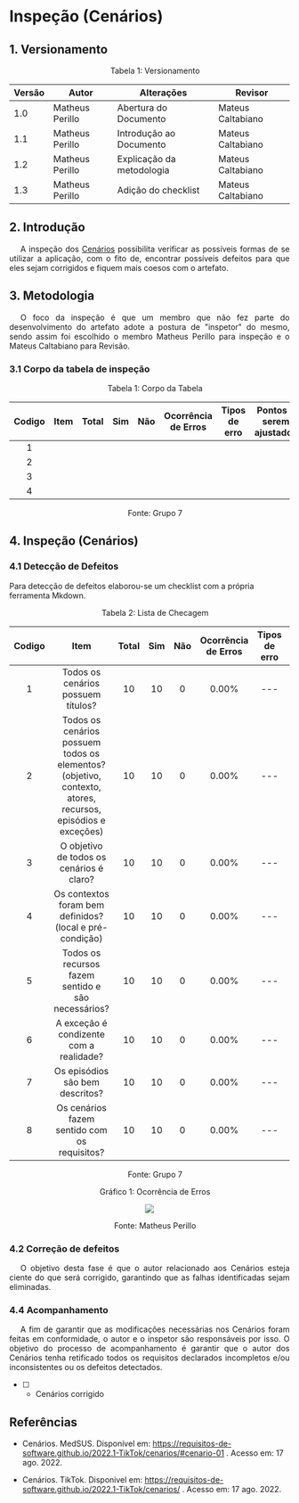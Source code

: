 # Inspeção (Cenários)

## 1. Versionamento



<p style="text-indent: 20px; text-align: center">Tabela 1: Versionamento</p>

| Versão | Autor | Alterações | Revisor    |
| ------ | ----- | ---------- | --- |
| 1.0   | Matheus Perillo  | Abertura do Documento |  Mateus Caltabiano   |
| 1.1   | Matheus Perillo  | Introdução ao Documento |  Mateus Caltabiano   |
| 1.2   | Matheus Perillo  | Explicação da metodologia |  Mateus Caltabiano   |
| 1.3   | Matheus Perillo  | Adição do checklist |  Mateus Caltabiano   |


<p style="text-indent: 20px; text-align: center"></p>

## 2. Introdução

<p style="text-indent: 20px; text-align: justify">
 A inspeção dos <a href="https://requisitos-de-software.github.io/2022.1-TikTok/cenarios/">Cenários</a> possibilita verificar as possíveis formas de se utilizar a aplicação, com o fito de, encontrar possíveis defeitos para que eles sejam corrigidos e fiquem mais coesos com o artefato.
 </p>

## 3. Metodologia

<p style="text-indent: 20px; text-align: justify">O foco da inspeção é que um membro que não fez parte do desenvolvimento do artefato adote a postura de "inspetor" do mesmo, sendo assim foi escolhido o membro Matheus Perillo para inspeção e o Mateus Caltabiano  para Revisão.</p>

### 3.1 Corpo da tabela de inspeção

<p style="text-indent: 20px; text-align: center">Tabela 1: Corpo da Tabela</p>

| Codigo | Item | Total | Sim | Não | Ocorrência <br> de Erros | Tipos de erro | Pontos a serem ajustados    |
| ------ | ---- | ----- | --- | --- | ------------------------ | ------------- | --- |
| <center>1</center>  |  |   |     |     |                          |               |     |
| <center>2</center>  |  |   |     |     |                          |               |     |
| <center>3</center>  |  |   |     |     |                          |               |     |
| <center>4</center>  |  |   |     |     |                          |               |     |

<p style="text-indent: 20px; text-align: center">Fonte: Grupo 7</p>

## 4. Inspeção (Cenários)
### 4.1 Detecção de Defeitos
Para detecção de defeitos elaborou-se um checklist com a própria ferramenta Mkdown.

<p style="text-indent: 20px; text-align: center">Tabela 2: Lista de Checagem</p>

| Codigo |                     Item                      | Total | Sim | Não | Ocorrência de Erros | Tipos de erro |            Pontos a serem ajustados             |
|:------:|:---------------------------------------------:|:-----:|:---:|:---:|:-------------------:|:-------------:|:-----------------------------------------------:|
|   1    |    	 Todos os cenários possuem títulos?     |   10  |  10  |  0  |        0.00%        |      ---      |                       ---                       |
|   2    |        	Todos os cenários possuem todos os elementos? (objetivo, contexto, atores, recursos, episódios e exceções)   |   10   |  10  |  0  |        0.00%        |      ---      |                       ---                       |            ---                       |
|   3    |  O objetivo de todos os cenários é claro?  |   10   |  10  |  0  |        0.00%        |      ---      |                       ---                       |
|   4    | Os contextos foram bem definidos? (local e pré-condição)  |   10   |  10  |  0  |        0.00%        |      ---      |                       ---                       |
|   5    | Todos os recursos fazem sentido e são necessários?           |   10   |  10  |  0  |        0.00%        |      ---      |                       ---                       |
|   6    | A exceção é condizente com a realidade?    |   10   |  10  |  0  |        0.00%        |      ---      |                       ---                       |
|   7    |  Os episódios são bem descritos?   |   10   |  10  |  0  |       0.00%        |      ---     |         ---     |
|   8    |	Os cenários fazem sentido com os requisitos?  |   10   |  10  |  0  |        0.00%        |      ---      |                       ---                       |


<p style="text-indent: 20px; text-align: center">Fonte: Grupo 7</p>

<p style="text-indent: 20px; text-align: center">Gráfico 1: Ocorrência de Erros </p>

<center>

<img src="https://cdn.discordapp.com/attachments/822603758261370880/1009610221812973639/grafCenarios.png"> </img>

</center>

<p style="text-indent: 20px; text-align: center">Fonte: Matheus Perillo</p>

### 4.2 Correção de defeitos
<p style="text-indent: 20px; text-align: justify">
O objetivo desta fase é que o autor relacionado aos Cenários esteja ciente do que será corrigido, garantindo que as falhas identificadas sejam eliminadas.
</p>

### 4.4 Acompanhamento
<p style="text-indent: 20px; text-align: justify">
A fim de garantir que as modificações necessárias nos Cenários foram feitas em conformidade, o autor e o inspetor são responsáveis por isso. O objetivo do processo de acompanhamento é garantir que o autor dos Cenários tenha retificado todos os requisitos declarados incompletos e/ou inconsistentes ou os defeitos detectados.

- [ ] - Cenários corrigido
</p>

##  Referências

- Cenários. MedSUS. Disponível em: https://requisitos-de-software.github.io/2022.1-TikTok/cenarios/#cenario-01 . Acesso em: 17 ago. 2022.

- Cenários. TikTok. Disponivel em: https://requisitos-de-software.github.io/2022.1-TikTok/cenarios/ . Acesso em: 17 ago. 2022.
